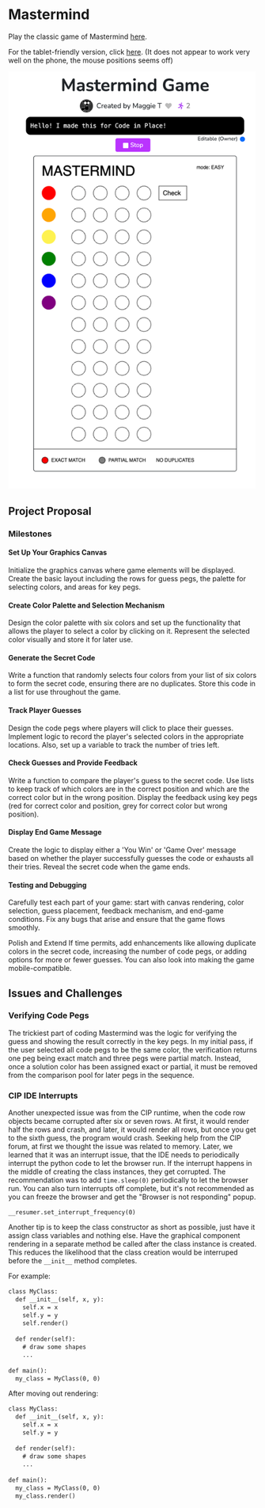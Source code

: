 # Mastermind

Play the classic game of Mastermind [here](https://codeinplace.stanford.edu/cip4/share/53kI3TMUXJqWFKNPkVGC).

For the tablet-friendly version, click [here](https://codeinplace.stanford.edu/cip4/share/B2IY1YJYyVZNcSg8LeNe). (It does not appear to work very well on the phone, the mouse positions seems off)

<img src="mastermind.png" width="500">

## Project Proposal

### Milestones

#### Set Up Your Graphics Canvas

Initialize the graphics canvas where game elements will be displayed. Create the basic layout including the rows for guess pegs, the palette for selecting colors, and areas for key pegs.

#### Create Color Palette and Selection Mechanism

Design the color palette with six colors and set up the functionality that allows the player to select a color by clicking on it. Represent the selected color visually and store it for later use.

#### Generate the Secret Code

Write a function that randomly selects four colors from your list of six colors to form the secret code, ensuring there are no duplicates. Store this code in a list for use throughout the game.

#### Track Player Guesses

Design the code pegs where players will click to place their guesses. Implement logic to record the player's selected colors in the appropriate locations. Also, set up a variable to track the number of tries left.

#### Check Guesses and Provide Feedback

Write a function to compare the player's guess to the secret code. Use lists to keep track of which colors are in the correct position and which are the correct color but in the wrong position. Display the feedback using key pegs (red for correct color and position, grey for correct color but wrong position).

#### Display End Game Message

Create the logic to display either a 'You Win' or 'Game Over' message based on whether the player successfully guesses the code or exhausts all their tries. Reveal the secret code when the game ends.

#### Testing and Debugging

Carefully test each part of your game: start with canvas rendering, color selection, guess placement, feedback mechanism, and end-game conditions. Fix any bugs that arise and ensure that the game flows smoothly.

Polish and Extend
If time permits, add enhancements like allowing duplicate colors in the secret code, increasing the number of code pegs, or adding options for more or fewer guesses. You can also look into making the game mobile-compatible.

## Issues and Challenges

### Verifying Code Pegs

The trickiest part of coding Mastermind was the logic for verifying the guess and showing the result correctly in the key pegs. In my initial pass, if the user selected all code pegs to be the same color, the verification returns one peg being exact match and three pegs were partial match. Instead, once a solution color has been assigned exact or partial, it must be removed from the comparison pool for later pegs in the sequence.

### CIP IDE Interrupts

Another unexpected issue was from the CIP runtime, when the code row objects became corrupted after six or seven rows. At first, it would render half the rows and crash, and later, it would render all rows, but once you get to the sixth guess, the program would crash. Seeking help from the CIP forum, at first we thought the issue was related to memory. Later, we learned that it was an interrupt issue, that the IDE needs to periodically interrupt the python code to let the browser run. If the interrupt happens in the middle of creating the class instances, they get corrupted. The recommendation was to add `time.sleep(0)` periodically to let the browser run. You can also turn interrupts off complete, but it's not recommended as you can freeze the browser and get the "Browser is not responding" popup.

```
__resumer.set_interrupt_frequency(0)
```
Another tip is to keep the class constructor as short as possible, just have it assign class variables and nothing else. Have the graphical component rendering in a separate method be called after the class instance is created. This reduces the likelihood that the class creation would be interruped before the `__init__` method completes.

For example:

```
class MyClass:
  def __init__(self, x, y):
    self.x = x
    self.y = y
    self.render()
  
  def render(self):
    # draw some shapes
    ...

def main():
  my_class = MyClass(0, 0)

```

After moving out rendering:
```
class MyClass:
  def __init__(self, x, y):
    self.x = x
    self.y = y
  
  def render(self):
    # draw some shapes
    ...

def main():
  my_class = MyClass(0, 0)
  my_class.render()
```
